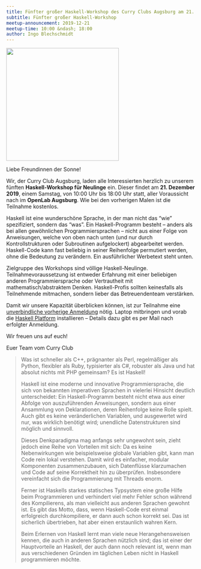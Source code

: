 ```yaml
---
title: Fünfter großer Haskell-Workshop des Curry Clubs Augsburg am 21. Dezember 2019
subtitle: Fünfter großer Haskell-Workshop
meetup-announcement: 2019-12-21
meetup-time: 10:00 &ndash; 18:00
author: Ingo Blechschmidt
---
```


<div class="right">
  <a href="/files/haskellworkshop-plakat5.pdf">
    <img width="300" src="/files/haskellworkshop-plakat5.png" />
  </a>
</div>

Liebe Freundinnen der Sonne!

Wir, der Curry Club Augsburg, laden alle Interessierten herzlich zu unserem
fünften **Haskell-Workshop für Neulinge** ein. Dieser findet am **21. Dezember 2019**,
einem Samstag, von 10:00 Uhr bis 18:00 Uhr statt, aller Voraussicht nach im **OpenLab Augsburg**. Wie
bei den vorherigen Malen ist die Teilnahme kostenlos.

Haskell ist eine wunderschöne Sprache, in der man nicht das “wie” spezifiziert,
sondern das “was”. Ein Haskell-Programm besteht – anders als bei allen
gewöhnlichen Programmiersprachen – nicht aus einer Folge von Anweisungen,
welche von oben nach unten (und nur durch Kontrollstrukturen oder
Subroutinen aufgelockert) abgearbeitet werden. Haskell-Code kann fast beliebig in seiner
Reihenfolge permutiert werden, ohne die Bedeutung zu verändern. Ein ausführlicher
Werbetext steht unten.

Zielgruppe des Workshops sind völlige Haskell-Neulinge.
Teilnahmevoraussetzung ist entweder Erfahrung mit einer beliebigen anderen
Programmiersprache oder Vertrautheit mit mathematisch/abstraktem Denken.
Haskell-Profis sollten keinesfalls als Teilnehmende
mitmachen, sondern lieber das Betreuendenteam verstärken.

Damit wir unsere Kapazität überblicken können, ist zur Teilnahme eine
[unverbindliche vorherige
Anmeldung](https://etherpad.wikimedia.org/p/haskell-workshop-2019) nötig.
Laptop mitbringen und vorab die [Haskell
Platform](https://www.haskell.org/platform/) installieren – Details dazu gibt
es per Mail nach erfolgter Anmeldung.

Wir freuen uns auf euch!

Euer Team vom Curry Club

<!--more-->

> Was ist schneller als C++, prägnanter als Perl, regelmäßiger als Python,
> flexibler als Ruby, typisierter als C#, robuster als Java und hat
> absolut nichts mit PHP gemeinsam? Es ist Haskell!
> 
> Haskell ist eine moderne und innovative Programmiersprache, die sich von
> bekannten imperativen Sprachen in vielerlei Hinsicht deutlich
> unterscheidet: Ein Haskell-Programm besteht nicht etwa aus einer Abfolge
> von auszuführenden Anweisungen, sondern aus einer Ansammlung von
> Deklarationen, deren Reihenfolge keine Rolle spielt. Auch gibt es keine
> veränderlichen Variablen, und ausgewertet wird nur, was wirklich
> benötigt wird; unendliche Datenstrukturen sind möglich und sinnvoll.
> 
> Dieses Denkparadigma mag anfangs sehr ungewohnt sein, zieht jedoch eine
> Reihe von Vorteilen mit sich: Da es keine Nebenwirkungen wie
> beispielsweise globale Variablen gibt, kann man Code rein lokal
> verstehen. Damit wird es einfacher, modular Komponenten zusammenzubauen,
> sich Datenflüsse klarzumachen und Code auf seine Korrektheit hin zu
> überprüfen. Insbesondere vereinfacht sich die Programmierung mit Threads
> enorm.
> 
> Ferner ist Haskells starkes statisches Typsystem eine große Hilfe beim
> Programmieren und verhindert viel mehr Fehler schon während des
> Kompilierens, als man vielleicht aus anderen Sprachen gewohnt ist. Es
> gibt das Motto, dass, wenn Haskell-Code erst einmal erfolgreich
> durchkompiliere, er dann auch schon korrekt sei. Das ist sicherlich
> übertrieben, hat aber einen erstaunlich wahren Kern.
> 
> Beim Erlernen von Haskell lernt man viele neue Herangehensweisen kennen,
> die auch in anderen Sprachen nützlich sind; das ist einer der
> Hauptvorteile an Haskell, der auch dann noch relevant ist, wenn man aus
> verschiedenen Gründen im täglichen Leben nicht in Haskell programmieren
> möchte.
